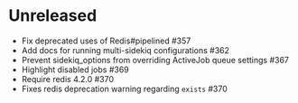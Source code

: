 # Unreleased

- Fix deprecated uses of Redis#pipelined #357
- Add docs for running multi-sidekiq configurations #362
- Prevent sidekiq_options from overriding ActiveJob queue settings #367
- Highlight disabled jobs #369
- Require redis 4.2.0 #370
- Fixes redis deprecation warning regarding `exists` #370